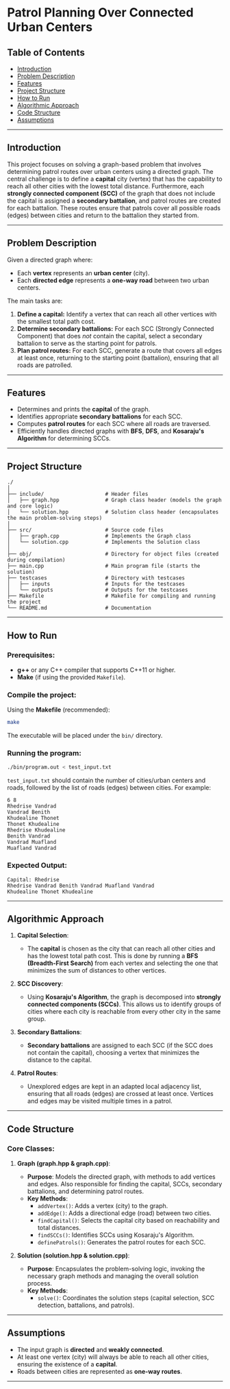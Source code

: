 # Patrol Planning Over Connected Urban Centers

## Table of Contents
- [Introduction](#introduction)
- [Problem Description](#problem-description)
- [Features](#features)
- [Project Structure](#project-structure)
- [How to Run](#how-to-run)
- [Algorithmic Approach](#algorithmic-approach)
- [Code Structure](#code-structure)
- [Assumptions](#assumptions)

---

## Introduction

This project focuses on solving a graph-based problem that involves determining patrol routes over urban centers using a directed graph. The central challenge is to define a **capital** city (vertex) that has the capability to reach all other cities with the lowest total distance. Furthermore, each **strongly connected component (SCC)** of the graph that does not include the capital is assigned a **secondary battalion**, and patrol routes are created for each battalion. These routes ensure that patrols cover all possible roads (edges) between cities and return to the battalion they started from.

---

## Problem Description

Given a directed graph where:
- Each **vertex** represents an **urban center** (city).
- Each **directed edge** represents a **one-way road** between two urban centers.

The main tasks are:
1. **Define a capital:** Identify a vertex that can reach all other vertices with the smallest total path cost.
2. **Determine secondary battalions:** For each SCC (Strongly Connected Component) that does *not* contain the capital, select a secondary battalion to serve as the starting point for patrols.
3. **Plan patrol routes:** For each SCC, generate a route that covers all edges at least once, returning to the starting point (battalion), ensuring that all roads are patrolled.

---

## Features

- Determines and prints the **capital** of the graph.
- Identifies appropriate **secondary battalions** for each SCC.
- Computes **patrol routes** for each SCC where all roads are traversed.
- Efficiently handles directed graphs with **BFS**, **DFS**, and **Kosaraju's Algorithm** for determining SCCs.
  
---

## Project Structure

```plaintext
./
│  
├── include/                    # Header files
│   ├── graph.hpp               # Graph class header (models the graph and core logic)
│   └── solution.hpp            # Solution class header (encapsulates the main problem-solving steps)
│
├── src/                        # Source code files
│   ├── graph.cpp               # Implements the Graph class
│   └── solution.cpp            # Implements the Solution class
│
├── obj/                        # Directory for object files (created during compilation)
├── main.cpp                    # Main program file (starts the solution)
├── testcases                   # Directory with testcases
│   ├── inputs                  # Inputs for the testcases
│   └── outputs                 # Outputs for the testcases
├── Makefile                    # Makefile for compiling and running the project
└── README.md                   # Documentation
```

---

## How to Run

### Prerequisites:
- **g++** or any C++ compiler that supports C++11 or higher.
- **Make** (if using the provided `Makefile`).

### Compile the project:

Using the **Makefile** (recommended):
```bash
make
```

The executable will be placed under the `bin/` directory.

### Running the program:

```bash
./bin/program.out < test_input.txt
```

`test_input.txt` should contain the number of cities/urban centers and roads, followed by the list of roads (edges) between cities. For example:

```plaintext
6 8
Rhedrise Vandrad
Vandrad Benith
Khudealine Thonet
Thonet Khudealine
Rhedrise Khudealine
Benith Vandrad
Vandrad Muafland
Muafland Vandrad
```

### Expected Output:

```
Capital: Rhedrise
Rhedrise Vandrad Benith Vandrad Muafland Vandrad
Khudealine Thonet Khudealine
```

---

## Algorithmic Approach

1. **Capital Selection**:
   - The **capital** is chosen as the city that can reach all other cities and has the lowest total path cost. This is done by running a **BFS (Breadth-First Search)** from each vertex and selecting the one that minimizes the sum of distances to other vertices.

2. **SCC Discovery**:
   - Using **Kosaraju's Algorithm**, the graph is decomposed into **strongly connected components (SCCs)**. This allows us to identify groups of cities where each city is reachable from every other city in the same group.

3. **Secondary Battalions**:
   - **Secondary battalions** are assigned to each SCC (if the SCC does not contain the capital), choosing a vertex that minimizes the distance to the capital.

4. **Patrol Routes**:
   - Unexplored edges are kept in an adapted local adjacency list, ensuring that all roads (edges) are crossed at least once. Vertices and edges may be visited multiple times in a patrol.

---

## Code Structure

### Core Classes:

1. **Graph (graph.hpp & graph.cpp)**:
   - **Purpose**: Models the directed graph, with methods to add vertices and edges. Also responsible for finding the capital, SCCs, secondary battalions, and determining patrol routes.
   - **Key Methods**:
     - `addVertex()`: Adds a vertex (city) to the graph.
     - `addEdge()`: Adds a directional edge (road) between two cities.
     - `findCapital()`: Selects the capital city based on reachability and total distances.
     - `findSCCs()`: Identifies SCCs using Kosaraju's Algorithm.
     - `definePatrols()`: Generates the patrol routes for each SCC.

2. **Solution (solution.hpp & solution.cpp)**:
   - **Purpose**: Encapsulates the problem-solving logic, invoking the necessary graph methods and managing the overall solution process.
   - **Key Methods**:
     - `solve()`: Coordinates the solution steps (capital selection, SCC detection, battalions, and patrols).

---

## Assumptions

- The input graph is **directed** and **weakly connected**.
- At least one vertex (city) will always be able to reach all other cities, ensuring the existence of a **capital**.
- Roads between cities are represented as **one-way routes**.

---
